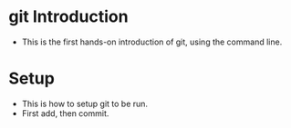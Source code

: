 # git Introduction

- This is the first hands-on introduction of git, using the command line.

# Setup
- This is how to setup git to be run.
- First add, then commit.